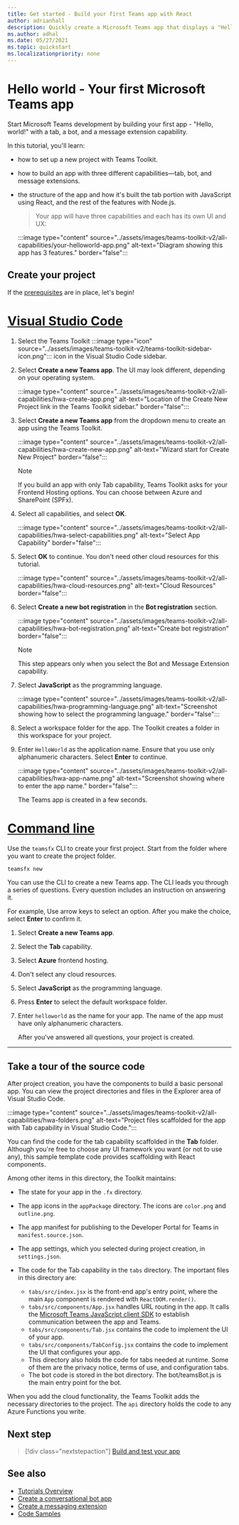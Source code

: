 ```yaml
---
title: Get started - Build your first Teams app with React
author: adrianhall
description: Quickly create a Microsoft Teams app that displays a "Hello, World!" message using the Microsoft Teams Toolkit and React.
ms.author: adhal
ms.date: 05/27/2021
ms.topic: quickstart
ms.localizationpriority: none
---
```


# Hello world - Your first Microsoft Teams app

Start Microsoft Teams development by building your first app - "Hello, world!" with a tab, a bot, and a message extension capability.  

In this tutorial, you'll learn: 

- how to set up a new project with Teams Toolkit.
- how to build an app with three different capabilities—tab, bot, and message extensions.
- the structure of the app and how it's built the tab portion with JavaScript using React, and the rest of the features with Node.js.

    > Your app will have three capabilities and each has its own UI and UX:

    :::image type="content" source="../assets/images/teams-toolkit-v2/all-capabilities/your-helloworld-app.png" alt-text="Diagram showing this app has 3 features." border="false":::

## Create your project

If the [prerequisites](prerequisites.md) are in place, let's begin!

# [Visual Studio Code](#tab/vsc)

1. Select the Teams Toolkit :::image type="icon" source="../assets/images/teams-toolkit-v2/teams-toolkit-sidebar-icon.png"::: icon in the Visual Studio Code sidebar.

1. Select **Create a new Teams app**. The UI may look different, depending on your operating system.

   :::image type="content" source="../assets/images/teams-toolkit-v2/all-capabilities/hwa-create-app.png" alt-text="Location of the Create New Project link in the Teams Toolkit sidebar." border="false":::

1. Select **Create a new Teams app** from the dropdown menu to create an app using the Teams Toolkit.

    :::image type="content" source="../assets/images/teams-toolkit-v2/all-capabilities/hwa-create-new-app.png" alt-text="Wizard start for Create New Project" border="false":::

    > [!NOTE]
    >If you build an app with only Tab capability, Teams Toolkit asks for your Frontend Hosting options. You can choose between Azure and SharePoint (SPFx).

1. Select all capabilities, and select **OK**.

    :::image type="content" source="../assets/images/teams-toolkit-v2/all-capabilities/hwa-select-capabilities.png" alt-text="Select App Capability" border="false":::

1. Select **OK** to continue. You don't need other cloud resources for this tutorial.

    :::image type="content" source="../assets/images/teams-toolkit-v2/all-capabilities/hwa-cloud-resources.png" alt-text="Cloud Resources" border="false":::

1. Select **Create a new bot registration** in the **Bot registration** section.

    :::image type="content" source="../assets/images/teams-toolkit-v2/all-capabilities/hwa-bot-registration.png" alt-text="Create bot registration" border="false":::
    
    > [!NOTE] 
    > This step appears only when you select the Bot and Message Extension capability.

1. Select **JavaScript** as the programming language.

    :::image type="content" source="../assets/images/teams-toolkit-v2/all-capabilities/hwa-programming-language.png" alt-text="Screenshot showing how to select the programming language." border="false":::

1. Select a workspace folder for the app. The Toolkit creates a folder in this workspace for your project.

1. Enter `HelloWorld` as the application name. Ensure that you use only alphanumeric characters. Select **Enter** to continue.

    :::image type="content" source="../assets/images/teams-toolkit-v2/all-capabilities/hwa-app-name.png" alt-text="Screenshot showing where to enter the app name." border="false":::

    The Teams app is created in a few seconds.

    

# [Command line](#tab/cli)

Use the `teamsfx` CLI to create your first project. Start from the folder where you want to create the project folder.

``` bash
teamsfx new
```

You can use the CLI to create a new Teams app. The CLI leads you through a series of questions. Every question includes an instruction on answering it.

For example, Use arrow keys to select an option. After you make the choice, select **Enter** to confirm it.

1. Select **Create a new Teams app**.
1. Select the **Tab** capability.
1. Select **Azure** frontend hosting.
1. Don't select any cloud resources.
1. Select **JavaScript** as the programming language.
1. Press **Enter** to select the default workspace folder.
1. Enter `helloworld` as the name for your app. The name of the app must have only alphanumeric characters.

   After you've answered all questions, your project is created.

---

## Take a tour of the source code

After project creation, you have the components to build a basic personal app. You can view the project directories and files in the Explorer area of Visual Studio Code.

:::image type="content" source="../assets/images/teams-toolkit-v2/all-capabilities/hwa-folders.png" alt-text="Project files scaffolded for the app with Tab capability in Visual Studio Code.":::

You can find the code for the tab capability scaffolded in the **Tab** folder. Although you're free to choose any UI framework you want (or not to use any), this sample template code provides scaffolding with React components.

Among other items in this directory, the Toolkit maintains:

- The state for your app in the `.fx` directory.
- The app icons in the `appPackage` directory. The icons are `color.png` and `outline.png`.
- The app manifest for publishing to the Developer Portal for Teams in `manifest.source.json`.
- The app settings, which you selected during project creation, in `settings.json`.
- The code for the Tab capability in the `tabs` directory. The important files in this directory are:

  - `tabs/src/index.jsx` is the front-end app's entry point, where the main `App` component is rendered with `ReactDOM.render()`.
  - `tabs/src/components/App.jsx` handles URL routing in the app. It calls the [Microsoft Teams JavaScript client SDK](../tabs/how-to/using-teams-client-sdk.md) to establish communication between the app and Teams.
  - `tabs/src/components/Tab.jsx` contains the code to implement the UI of your app.
  - `tabs/src/components/TabConfig.jsx` contains the code to implement the UI that configures your app.
  - This directory also holds the code for tabs needed at runtime. Some of them are the privacy notice, terms of use, and configuration tabs.
  - The bot code is stored in the bot directory. The bot/teamsBot.js is the main entry point for the bot.

When you add the cloud functionality, the Teams Toolkit adds the necessary directories to the project. The `api` directory holds the code to any Azure Functions you write.




## Next step

> [!div class="nextstepaction"]
> [Build and test your app](../get-started/build-and-test-react-app.md)


## See also

* [Tutorials Overview](code-samples.md)
* [Create a conversational bot app](first-app-bot.md)
* [Create a messaging extension](first-message-extension.md)
* [Code Samples](https://github.com/OfficeDev/Microsoft-Teams-Samples)